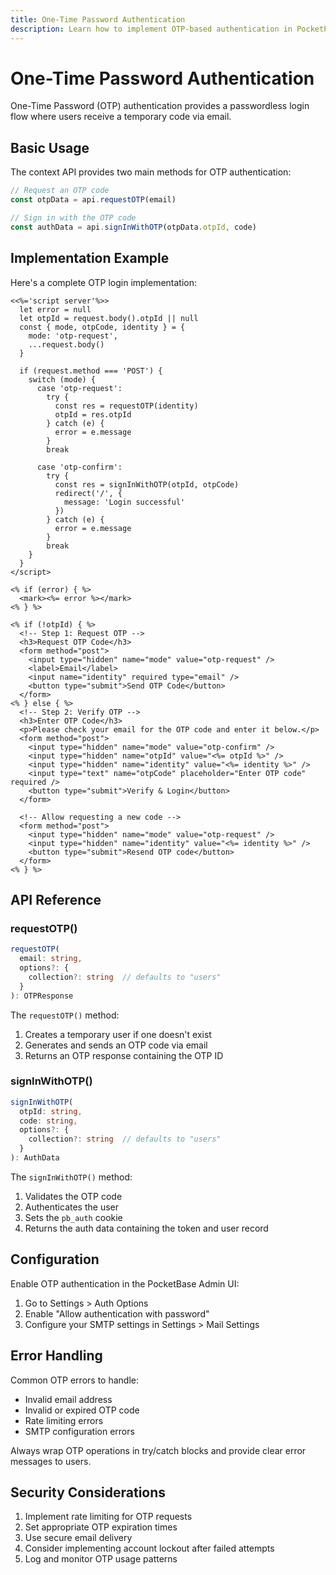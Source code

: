 ```yaml
---
title: One-Time Password Authentication
description: Learn how to implement OTP-based authentication in PocketPages
---
```


# One-Time Password Authentication

One-Time Password (OTP) authentication provides a passwordless login flow where users receive a temporary code via email.

## Basic Usage

The context API provides two main methods for OTP authentication:

```javascript
// Request an OTP code
const otpData = api.requestOTP(email)

// Sign in with the OTP code
const authData = api.signInWithOTP(otpData.otpId, code)
```

## Implementation Example

Here's a complete OTP login implementation:

```ejs
<<%='script server'%>>
  let error = null
  let otpId = request.body().otpId || null
  const { mode, otpCode, identity } = {
    mode: 'otp-request',
    ...request.body()
  }

  if (request.method === 'POST') {
    switch (mode) {
      case 'otp-request':
        try {
          const res = requestOTP(identity)
          otpId = res.otpId
        } catch (e) {
          error = e.message
        }
        break

      case 'otp-confirm':
        try {
          const res = signInWithOTP(otpId, otpCode)
          redirect('/', {
            message: 'Login successful'
          })
        } catch (e) {
          error = e.message
        }
        break
    }
  }
</script>

<% if (error) { %>
  <mark><%= error %></mark>
<% } %>

<% if (!otpId) { %>
  <!-- Step 1: Request OTP -->
  <h3>Request OTP Code</h3>
  <form method="post">
    <input type="hidden" name="mode" value="otp-request" />
    <label>Email</label>
    <input name="identity" required type="email" />
    <button type="submit">Send OTP Code</button>
  </form>
<% } else { %>
  <!-- Step 2: Verify OTP -->
  <h3>Enter OTP Code</h3>
  <p>Please check your email for the OTP code and enter it below.</p>
  <form method="post">
    <input type="hidden" name="mode" value="otp-confirm" />
    <input type="hidden" name="otpId" value="<%= otpId %>" />
    <input type="hidden" name="identity" value="<%= identity %>" />
    <input type="text" name="otpCode" placeholder="Enter OTP code" required />
    <button type="submit">Verify & Login</button>
  </form>

  <!-- Allow requesting a new code -->
  <form method="post">
    <input type="hidden" name="mode" value="otp-request" />
    <input type="hidden" name="identity" value="<%= identity %>" />
    <button type="submit">Resend OTP code</button>
  </form>
<% } %>
```

## API Reference

### requestOTP()

```typescript
requestOTP(
  email: string,
  options?: {
    collection?: string  // defaults to "users"
  }
): OTPResponse
```

The `requestOTP()` method:

1. Creates a temporary user if one doesn't exist
2. Generates and sends an OTP code via email
3. Returns an OTP response containing the OTP ID

### signInWithOTP()

```typescript
signInWithOTP(
  otpId: string,
  code: string,
  options?: {
    collection?: string  // defaults to "users"
  }
): AuthData
```

The `signInWithOTP()` method:

1. Validates the OTP code
2. Authenticates the user
3. Sets the `pb_auth` cookie
4. Returns the auth data containing the token and user record

## Configuration

Enable OTP authentication in the PocketBase Admin UI:

1. Go to Settings > Auth Options
2. Enable "Allow authentication with password"
3. Configure your SMTP settings in Settings > Mail Settings

## Error Handling

Common OTP errors to handle:

- Invalid email address
- Invalid or expired OTP code
- Rate limiting errors
- SMTP configuration errors

Always wrap OTP operations in try/catch blocks and provide clear error messages to users.

## Security Considerations

1. Implement rate limiting for OTP requests
2. Set appropriate OTP expiration times
3. Use secure email delivery
4. Consider implementing account lockout after failed attempts
5. Log and monitor OTP usage patterns
